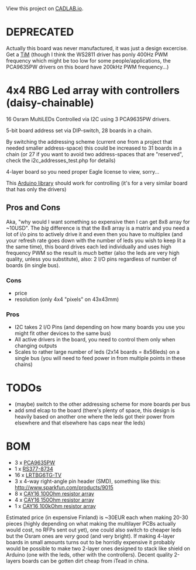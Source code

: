 View this project on [CADLAB.io](https://cadlab.io/node/903). 

# DEPRECATED

Actually this board was never manufactured, it was just a design excercise. Get a [TiM](http://www.seeedstudio.com/depot/tim-p-1516.html) (though I think the WS2811 driver has ponly 400Hz PWM frequency which might be too low for some people/applications, the PCA9635PW drivers on this board have 200kHz PWM frequency...)

# 4x4 RBG Led array with controllers (daisy-chainable)

16 Osram MultiLEDs Controlled via I2C using 3 PCA9635PW drivers.

5-bit board address set via DIP-switch, 28 boards in a chain.

By switching the addressing scheme (current one from a project that needed smaller address-space) this could be increased to 31 boards in a chain (or 27 if you want to avoid two address-spaces that are "reserved", check the i2c_addresses_test.php for details)

4-layer board so you need proper Eagle license to view, sorry...

This [Arduino library][pca9635RGB] should work for controlling (it's for a very similar board that has only the drivers)

[pca9635RGB]: https://github.com/rambo/pca9635RGB

## Pros and Cons

Aka, "why would I want something so expensive then I can get 8x8 array for ~10USD". The *big* difference is that the 8x8 array is a matrix
and you need a lot of i/o pins to actively drive it and even then you have to multiplex (and your refresh rate goes down with the number of leds you wish to keep lit a the same time), this board drives each led individually and uses high frequency PWM so the result is *much* better (also the leds are very high quality, unless you substitute), also: 2 I/O pins regardless of number of boards (in single bus).

### Cons

  - price
  - resolution (only 4x4 "pixels" on 43x43mm)

### Pros

  - I2C takes 2 I/O Pins (and depending on how many boards you use you might fit other devices to the same bus)
  - All active drivers in the board, you need to control them only when changing outputs
  - Scales to rather large number of leds (2x14 boards = 8x56leds) on a single bus (you will need to feed power in from multiple points in these chains)

# TODOs

  - (maybe) switch to the other addressing scheme for more boards per bus
  - add smd elcap to the board (there's plenty of space, this design is heavily based on another one where the leds got their power from elsewhere and that elsewhere has caps near the leds)

# BOM

  - 3 x [PCA9635PW](http://fi.rsdelivers.com/product/nxp/pca9635pw/led-driver-23-55v-pca9635pw/0510897.aspx)
  - 1 x [RS377-8734](http://fi.rsdelivers.com/product/rs/8way-standard-half-pitch-dil-switch-25ma/3778734.aspx)
  - 16 x [LRTBG6TG-TV](http://fi.rsdelivers.com/product/osram-opto-semiconductors/lrtbg6tg-tv-1vaw-36st7-69-20-r18-ib/multiled-red-true-green-blue/6973682.aspx)
  - 3 x 4-way right-angle pin header (SMD), something like this: http://www.sparkfun.com/products/9015
  - 8 x [CAY16 100Ohm resistor array](http://fi.rsdelivers.com/product/bourns/cay16-101j4lf/4-array-convex-0603-lf-resistor-100r/5225563.aspx)
  - 4 x [CAY16 150Ohm resistor array](http://fi.rsdelivers.com/product/bourns/cay16-151j4/cay16-convex-chip-resistor-array-150r/2419614.aspx) 
  - 1 x [CAY16 100kOhm resistor array](http://fi.rsdelivers.com/product/bourns/cay16-104j4lf/4-array-convex-0603-lf-resistor-100k/5225591.aspx) 

Estimated price (in expensive Finland) is ~30EUR each when making 20-30 pieces (highly depending on what making the multilayer PCBs actually would cost, no RFPs sent out yet), one could also switch to cheaper leds but the Osram ones are *very* good (and very bright). If making 4-layer boards in small amounts turns out to be horridly expensive it probably would be possible to make two 2-layer ones designed to stack like shield on Arduino (one with the leds, other with the controllers). Decent quality 2-layers boards can be gotten dirt cheap from iTead in china.
